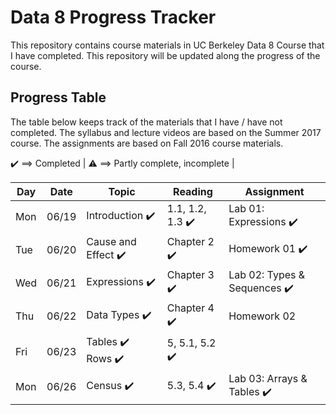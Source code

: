 # Data 8 Progress Tracker

This repository contains course materials in UC Berkeley Data 8 Course that I have completed. This repository will be updated along the progress of the course.

## Progress Table

The table below keeps track of the materials that I have / have not completed.
The syllabus and lecture videos are based on the Summer 2017 course.
The assignments are based on Fall 2016 course materials.

:heavy_check_mark: ==> Completed | 
:warning: ==> Partly complete, incomplete |


|  Day  |  Date  | Topic | Reading | Assignment | 
|  ---  |  ---  | ----- | ---- | ---- | 
|  Mon  |  06/19  | Introduction :heavy_check_mark: | 1.1, 1.2, 1.3 :heavy_check_mark: | Lab 01: Expressions :heavy_check_mark: | 
|  Tue  |  06/20  | Cause and Effect :heavy_check_mark: | Chapter 2 :heavy_check_mark: | Homework 01 :heavy_check_mark: | 
|  Wed  |  06/21  | Expressions :heavy_check_mark: | Chapter 3 :heavy_check_mark: | Lab 02: Types & Sequences :heavy_check_mark: | 
|  Thu  |  06/22  | Data Types :heavy_check_mark: | Chapter 4 :heavy_check_mark: | Homework 02 |
|  Fri  |  06/23  | Tables :heavy_check_mark: <br /> Rows :heavy_check_mark: | 5, 5.1, 5.2 :heavy_check_mark: |   |
|  Mon  |  06/26  | Census :heavy_check_mark: | 5.3, 5.4 :heavy_check_mark: | Lab 03: Arrays & Tables :heavy_check_mark: | 